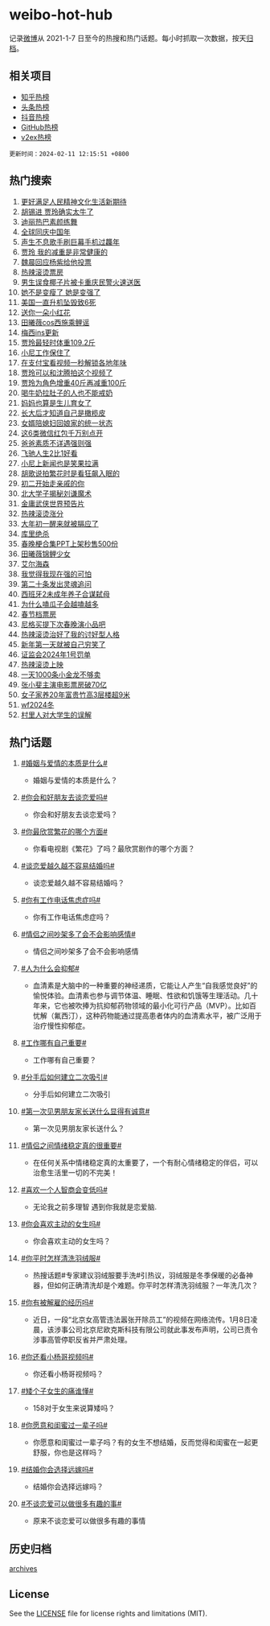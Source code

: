 # weibo-hot-hub

记录[微博](https://www.weibo.com)从 2021-1-7 日至今的热搜和热门话题。每小时抓取一次数据，按天[归档](archives)。

## 相关项目

- [知乎热榜](https://github.com/lonnyzhang423/zhihu-hot-hub)
- [头条热榜](https://github.com/lonnyzhang423/toutiao-hot-hub)
- [抖音热榜](https://github.com/lonnyzhang423/douyin-hot-hub)
- [GitHub热榜](https://github.com/lonnyzhang423/github-hot-hub)
- [v2ex热榜](https://github.com/lonnyzhang423/v2ex-hot-hub)


`更新时间：2024-02-11 12:15:51 +0800`

## 热门搜索

1. [更好满足人民精神文化生活新期待](https://m.weibo.cn/search?containerid=100103type%3D1%26t%3D10%26q%3D%23%E6%9B%B4%E5%A5%BD%E6%BB%A1%E8%B6%B3%E4%BA%BA%E6%B0%91%E7%B2%BE%E7%A5%9E%E6%96%87%E5%8C%96%E7%94%9F%E6%B4%BB%E6%96%B0%E6%9C%9F%E5%BE%85%23&stream_entry_id=51&isnewpage=1&extparam=seat%3D1%26pos%3D0%26stream_entry_id%3D51%26dgr%3D0%26filter_type%3Drealtimehot%26c_type%3D51%26cate%3D10103%26q%3D%2523%25E6%259B%25B4%25E5%25A5%25BD%25E6%25BB%25A1%25E8%25B6%25B3%25E4%25BA%25BA%25E6%25B0%2591%25E7%25B2%25BE%25E7%25A5%259E%25E6%2596%2587%25E5%258C%2596%25E7%2594%259F%25E6%25B4%25BB%25E6%2596%25B0%25E6%259C%259F%25E5%25BE%2585%2523%26display_time%3D1707624950%26pre_seqid%3D1707624950132013198198)
1. [胡锡进 贾玲确实太牛了](https://m.weibo.cn/search?containerid=100103type%3D1%26t%3D10%26q%3D%E8%83%A1%E9%94%A1%E8%BF%9B+%E8%B4%BE%E7%8E%B2%E7%A1%AE%E5%AE%9E%E5%A4%AA%E7%89%9B%E4%BA%86&stream_entry_id=31&isnewpage=1&extparam=seat%3D1%26stream_entry_id%3D31%26band_rank%3D1%26realpos%3D1%26flag%3D1%26dgr%3D0%26pos%3D0%26filter_type%3Drealtimehot%26c_type%3D31%26lcate%3D5001%26cate%3D5001%26q%3D%25E8%2583%25A1%25E9%2594%25A1%25E8%25BF%259B%2520%25E8%25B4%25BE%25E7%258E%25B2%25E7%25A1%25AE%25E5%25AE%259E%25E5%25A4%25AA%25E7%2589%259B%25E4%25BA%2586%26display_time%3D1707624950%26pre_seqid%3D1707624950132013198198)
1. [迪丽热巴素颜练舞](https://m.weibo.cn/search?containerid=100103type%3D1%26t%3D10%26q%3D%23%E8%BF%AA%E4%B8%BD%E7%83%AD%E5%B7%B4%E7%B4%A0%E9%A2%9C%E7%BB%83%E8%88%9E%23&stream_entry_id=31&isnewpage=1&extparam=seat%3D1%26stream_entry_id%3D31%26band_rank%3D2%26realpos%3D2%26flag%3D1%26dgr%3D0%26pos%3D1%26filter_type%3Drealtimehot%26c_type%3D31%26lcate%3D5001%26cate%3D5001%26q%3D%2523%25E8%25BF%25AA%25E4%25B8%25BD%25E7%2583%25AD%25E5%25B7%25B4%25E7%25B4%25A0%25E9%25A2%259C%25E7%25BB%2583%25E8%2588%259E%2523%26display_time%3D1707624950%26pre_seqid%3D1707624950132013198198)
1. [全球同庆中国年](https://m.weibo.cn/search?containerid=100103type%3D1%26t%3D10%26q%3D%23%E5%85%A8%E7%90%83%E5%90%8C%E5%BA%86%E4%B8%AD%E5%9B%BD%E5%B9%B4%23&stream_entry_id=31&isnewpage=1&extparam=seat%3D1%26stream_entry_id%3D31%26band_rank%3D3%26realpos%3D3%26flag%3D1%26dgr%3D0%26pos%3D2%26filter_type%3Drealtimehot%26c_type%3D31%26lcate%3D5001%26cate%3D5001%26q%3D%2523%25E5%2585%25A8%25E7%2590%2583%25E5%2590%258C%25E5%25BA%2586%25E4%25B8%25AD%25E5%259B%25BD%25E5%25B9%25B4%2523%26display_time%3D1707624950%26pre_seqid%3D1707624950132013198198)
1. [声生不息歌手刷巨幕手机过龘年](https://m.weibo.cn/search?containerid=100103type%3D1%26t%3D10%26q%3D%23%E5%A3%B0%E7%94%9F%E4%B8%8D%E6%81%AF%E6%AD%8C%E6%89%8B%E5%88%B7%E5%B7%A8%E5%B9%95%E6%89%8B%E6%9C%BA%E8%BF%87%E9%BE%98%E5%B9%B4%23&stream_entry_id=31&isnewpage=1&extparam=seat%3D1%26topic_ad%3D1%26band_rank%3D4%26is_ad_pos%3D1%26filter_type%3Drealtimehot%26q%3D%2523%25E5%25A3%25B0%25E7%2594%259F%25E4%25B8%258D%25E6%2581%25AF%25E6%25AD%258C%25E6%2589%258B%25E5%2588%25B7%25E5%25B7%25A8%25E5%25B9%2595%25E6%2589%258B%25E6%259C%25BA%25E8%25BF%2587%25E9%25BE%2598%25E5%25B9%25B4%2523%26dgr%3D0%26pos%3D3%26adid%3D222379%26c_type%3D31%26lcate%3D5001%26cate%3D5001%26stream_entry_id%3D31%26display_time%3D1707624950%26pre_seqid%3D1707624950132013198198)
1. [贾玲 我的减重是非常健康的](https://m.weibo.cn/search?containerid=100103type%3D1%26t%3D10%26q%3D%E8%B4%BE%E7%8E%B2+%E6%88%91%E7%9A%84%E5%87%8F%E9%87%8D%E6%98%AF%E9%9D%9E%E5%B8%B8%E5%81%A5%E5%BA%B7%E7%9A%84&stream_entry_id=31&isnewpage=1&extparam=seat%3D1%26stream_entry_id%3D31%26band_rank%3D4%26realpos%3D4%26flag%3D2%26dgr%3D0%26pos%3D4%26filter_type%3Drealtimehot%26c_type%3D31%26lcate%3D5001%26cate%3D5001%26q%3D%25E8%25B4%25BE%25E7%258E%25B2%2520%25E6%2588%2591%25E7%259A%2584%25E5%2587%258F%25E9%2587%258D%25E6%2598%25AF%25E9%259D%259E%25E5%25B8%25B8%25E5%2581%25A5%25E5%25BA%25B7%25E7%259A%2584%26display_time%3D1707624950%26pre_seqid%3D1707624950132013198198)
1. [魏晨回应杨紫给他投票](https://m.weibo.cn/search?containerid=100103type%3D1%26t%3D10%26q%3D%23%E9%AD%8F%E6%99%A8%E5%9B%9E%E5%BA%94%E6%9D%A8%E7%B4%AB%E7%BB%99%E4%BB%96%E6%8A%95%E7%A5%A8%23&stream_entry_id=31&isnewpage=1&extparam=seat%3D1%26stream_entry_id%3D31%26band_rank%3D5%26realpos%3D5%26flag%3D1%26dgr%3D0%26pos%3D5%26filter_type%3Drealtimehot%26c_type%3D31%26lcate%3D5001%26cate%3D5001%26q%3D%2523%25E9%25AD%258F%25E6%2599%25A8%25E5%259B%259E%25E5%25BA%2594%25E6%259D%25A8%25E7%25B4%25AB%25E7%25BB%2599%25E4%25BB%2596%25E6%258A%2595%25E7%25A5%25A8%2523%26display_time%3D1707624950%26pre_seqid%3D1707624950132013198198)
1. [热辣滚烫票房](https://m.weibo.cn/search?containerid=100103type%3D1%26t%3D10%26q%3D%E7%83%AD%E8%BE%A3%E6%BB%9A%E7%83%AB%E7%A5%A8%E6%88%BF&stream_entry_id=31&isnewpage=1&extparam=seat%3D1%26stream_entry_id%3D31%26band_rank%3D6%26realpos%3D6%26flag%3D2%26dgr%3D0%26pos%3D6%26filter_type%3Drealtimehot%26c_type%3D31%26lcate%3D5001%26cate%3D5001%26q%3D%25E7%2583%25AD%25E8%25BE%25A3%25E6%25BB%259A%25E7%2583%25AB%25E7%25A5%25A8%25E6%2588%25BF%26display_time%3D1707624950%26pre_seqid%3D1707624950132013198198)
1. [男生误食椰子片被卡重庆民警火速送医](https://m.weibo.cn/search?containerid=100103type%3D1%26t%3D10%26q%3D%23%E7%94%B7%E7%94%9F%E8%AF%AF%E9%A3%9F%E6%A4%B0%E5%AD%90%E7%89%87%E8%A2%AB%E5%8D%A1%E9%87%8D%E5%BA%86%E6%B0%91%E8%AD%A6%E7%81%AB%E9%80%9F%E9%80%81%E5%8C%BB%23&stream_entry_id=31&isnewpage=1&extparam=seat%3D1%26stream_entry_id%3D31%26band_rank%3D7%26realpos%3D7%26flag%3D32768%26dgr%3D0%26pos%3D7%26filter_type%3Drealtimehot%26c_type%3D31%26lcate%3D5001%26cate%3D5001%26q%3D%2523%25E7%2594%25B7%25E7%2594%259F%25E8%25AF%25AF%25E9%25A3%259F%25E6%25A4%25B0%25E5%25AD%2590%25E7%2589%2587%25E8%25A2%25AB%25E5%258D%25A1%25E9%2587%258D%25E5%25BA%2586%25E6%25B0%2591%25E8%25AD%25A6%25E7%2581%25AB%25E9%2580%259F%25E9%2580%2581%25E5%258C%25BB%2523%26display_time%3D1707624950%26pre_seqid%3D1707624950132013198198)
1. [她不是变瘦了 她是变强了](https://m.weibo.cn/search?containerid=100103type%3D1%26t%3D10%26q%3D%E5%A5%B9%E4%B8%8D%E6%98%AF%E5%8F%98%E7%98%A6%E4%BA%86+%E5%A5%B9%E6%98%AF%E5%8F%98%E5%BC%BA%E4%BA%86&stream_entry_id=31&isnewpage=1&extparam=seat%3D1%26stream_entry_id%3D31%26band_rank%3D8%26realpos%3D8%26flag%3D1%26dgr%3D0%26pos%3D8%26filter_type%3Drealtimehot%26c_type%3D31%26lcate%3D5001%26cate%3D5001%26q%3D%25E5%25A5%25B9%25E4%25B8%258D%25E6%2598%25AF%25E5%258F%2598%25E7%2598%25A6%25E4%25BA%2586%2520%25E5%25A5%25B9%25E6%2598%25AF%25E5%258F%2598%25E5%25BC%25BA%25E4%25BA%2586%26display_time%3D1707624950%26pre_seqid%3D1707624950132013198198)
1. [美国一直升机坠毁致6死](https://m.weibo.cn/search?containerid=100103type%3D1%26t%3D10%26q%3D%23%E7%BE%8E%E5%9B%BD%E4%B8%80%E7%9B%B4%E5%8D%87%E6%9C%BA%E5%9D%A0%E6%AF%81%E8%87%B46%E6%AD%BB%23&stream_entry_id=31&isnewpage=1&extparam=seat%3D1%26stream_entry_id%3D31%26band_rank%3D9%26realpos%3D9%26flag%3D1%26dgr%3D0%26pos%3D9%26filter_type%3Drealtimehot%26c_type%3D31%26lcate%3D5001%26cate%3D5001%26q%3D%2523%25E7%25BE%258E%25E5%259B%25BD%25E4%25B8%2580%25E7%259B%25B4%25E5%258D%2587%25E6%259C%25BA%25E5%259D%25A0%25E6%25AF%2581%25E8%2587%25B46%25E6%25AD%25BB%2523%26display_time%3D1707624950%26pre_seqid%3D1707624950132013198198)
1. [送你一朵小红花](https://m.weibo.cn/search?containerid=100103type%3D1%26t%3D10%26q%3D%E9%80%81%E4%BD%A0%E4%B8%80%E6%9C%B5%E5%B0%8F%E7%BA%A2%E8%8A%B1&stream_entry_id=31&isnewpage=1&extparam=seat%3D1%26stream_entry_id%3D31%26band_rank%3D10%26realpos%3D10%26flag%3D1%26dgr%3D0%26pos%3D10%26filter_type%3Drealtimehot%26c_type%3D31%26lcate%3D5001%26cate%3D5001%26q%3D%25E9%2580%2581%25E4%25BD%25A0%25E4%25B8%2580%25E6%259C%25B5%25E5%25B0%258F%25E7%25BA%25A2%25E8%258A%25B1%26display_time%3D1707624950%26pre_seqid%3D1707624950132013198198)
1. [田曦薇cos西施乘鲤谣](https://m.weibo.cn/search?containerid=100103type%3D1%26t%3D10%26q%3D%23%E7%94%B0%E6%9B%A6%E8%96%87cos%E8%A5%BF%E6%96%BD%E4%B9%98%E9%B2%A4%E8%B0%A3%23&stream_entry_id=31&isnewpage=1&extparam=seat%3D1%26stream_entry_id%3D31%26band_rank%3D11%26realpos%3D11%26pos%3D11%26flag%3D0%26dgr%3D0%26adid%3D223333%26filter_type%3Drealtimehot%26c_type%3D31%26lcate%3D5001%26cate%3D5001%26q%3D%2523%25E7%2594%25B0%25E6%259B%25A6%25E8%2596%2587cos%25E8%25A5%25BF%25E6%2596%25BD%25E4%25B9%2598%25E9%25B2%25A4%25E8%25B0%25A3%2523%26display_time%3D1707624950%26pre_seqid%3D1707624950132013198198)
1. [梅西ins更新](https://m.weibo.cn/search?containerid=100103type%3D1%26t%3D10%26q%3D%E6%A2%85%E8%A5%BFins%E6%9B%B4%E6%96%B0&stream_entry_id=31&isnewpage=1&extparam=seat%3D1%26stream_entry_id%3D31%26band_rank%3D12%26realpos%3D12%26flag%3D2%26dgr%3D0%26pos%3D12%26filter_type%3Drealtimehot%26c_type%3D31%26lcate%3D5001%26cate%3D5001%26q%3D%25E6%25A2%2585%25E8%25A5%25BFins%25E6%259B%25B4%25E6%2596%25B0%26display_time%3D1707624950%26pre_seqid%3D1707624950132013198198)
1. [贾玲最轻时体重109.2斤](https://m.weibo.cn/search?containerid=100103type%3D1%26t%3D10%26q%3D%23%E8%B4%BE%E7%8E%B2%E6%9C%80%E8%BD%BB%E6%97%B6%E4%BD%93%E9%87%8D109.2%E6%96%A4%23&stream_entry_id=31&isnewpage=1&extparam=seat%3D1%26stream_entry_id%3D31%26band_rank%3D13%26realpos%3D13%26flag%3D0%26dgr%3D0%26pos%3D13%26filter_type%3Drealtimehot%26c_type%3D31%26lcate%3D5001%26cate%3D5001%26q%3D%2523%25E8%25B4%25BE%25E7%258E%25B2%25E6%259C%2580%25E8%25BD%25BB%25E6%2597%25B6%25E4%25BD%2593%25E9%2587%258D109.2%25E6%2596%25A4%2523%26display_time%3D1707624950%26pre_seqid%3D1707624950132013198198)
1. [小尼工作保住了](https://m.weibo.cn/search?containerid=100103type%3D1%26t%3D10%26q%3D%23%E5%B0%8F%E5%B0%BC%E5%B7%A5%E4%BD%9C%E4%BF%9D%E4%BD%8F%E4%BA%86%23&stream_entry_id=31&isnewpage=1&extparam=seat%3D1%26stream_entry_id%3D31%26band_rank%3D14%26realpos%3D14%26flag%3D2%26dgr%3D0%26pos%3D14%26filter_type%3Drealtimehot%26c_type%3D31%26lcate%3D5001%26cate%3D5001%26q%3D%2523%25E5%25B0%258F%25E5%25B0%25BC%25E5%25B7%25A5%25E4%25BD%259C%25E4%25BF%259D%25E4%25BD%258F%25E4%25BA%2586%2523%26display_time%3D1707624950%26pre_seqid%3D1707624950132013198198)
1. [在支付宝看视频一秒解锁各地年味](https://m.weibo.cn/search?containerid=100103type%3D1%26t%3D10%26q%3D%23%E5%9C%A8%E6%94%AF%E4%BB%98%E5%AE%9D%E7%9C%8B%E8%A7%86%E9%A2%91%E4%B8%80%E7%A7%92%E8%A7%A3%E9%94%81%E5%90%84%E5%9C%B0%E5%B9%B4%E5%91%B3%23&stream_entry_id=31&isnewpage=1&extparam=seat%3D1%26stream_entry_id%3D31%26band_rank%3D15%26realpos%3D15%26pos%3D15%26flag%3D0%26dgr%3D0%26adid%3D223325%26filter_type%3Drealtimehot%26c_type%3D31%26lcate%3D5001%26cate%3D5001%26q%3D%2523%25E5%259C%25A8%25E6%2594%25AF%25E4%25BB%2598%25E5%25AE%259D%25E7%259C%258B%25E8%25A7%2586%25E9%25A2%2591%25E4%25B8%2580%25E7%25A7%2592%25E8%25A7%25A3%25E9%2594%2581%25E5%2590%2584%25E5%259C%25B0%25E5%25B9%25B4%25E5%2591%25B3%2523%26display_time%3D1707624950%26pre_seqid%3D1707624950132013198198)
1. [贾玲可以和沈腾拍这个视频了](https://m.weibo.cn/search?containerid=100103type%3D1%26t%3D10%26q%3D%23%E8%B4%BE%E7%8E%B2%E5%8F%AF%E4%BB%A5%E5%92%8C%E6%B2%88%E8%85%BE%E6%8B%8D%E8%BF%99%E4%B8%AA%E8%A7%86%E9%A2%91%E4%BA%86%23&stream_entry_id=31&isnewpage=1&extparam=seat%3D1%26stream_entry_id%3D31%26band_rank%3D16%26realpos%3D16%26flag%3D2%26dgr%3D0%26pos%3D16%26filter_type%3Drealtimehot%26c_type%3D31%26lcate%3D5001%26cate%3D5001%26q%3D%2523%25E8%25B4%25BE%25E7%258E%25B2%25E5%258F%25AF%25E4%25BB%25A5%25E5%2592%258C%25E6%25B2%2588%25E8%2585%25BE%25E6%258B%258D%25E8%25BF%2599%25E4%25B8%25AA%25E8%25A7%2586%25E9%25A2%2591%25E4%25BA%2586%2523%26display_time%3D1707624950%26pre_seqid%3D1707624950132013198198)
1. [贾玲为角色增重40斤再减重100斤](https://m.weibo.cn/search?containerid=100103type%3D1%26t%3D10%26q%3D%23%E8%B4%BE%E7%8E%B2%E4%B8%BA%E8%A7%92%E8%89%B2%E5%A2%9E%E9%87%8D40%E6%96%A4%E5%86%8D%E5%87%8F%E9%87%8D100%E6%96%A4%23&stream_entry_id=31&isnewpage=1&extparam=seat%3D1%26stream_entry_id%3D31%26band_rank%3D17%26realpos%3D17%26flag%3D0%26dgr%3D0%26pos%3D17%26filter_type%3Drealtimehot%26c_type%3D31%26lcate%3D5001%26cate%3D5001%26q%3D%2523%25E8%25B4%25BE%25E7%258E%25B2%25E4%25B8%25BA%25E8%25A7%2592%25E8%2589%25B2%25E5%25A2%259E%25E9%2587%258D40%25E6%2596%25A4%25E5%2586%258D%25E5%2587%258F%25E9%2587%258D100%25E6%2596%25A4%2523%26display_time%3D1707624950%26pre_seqid%3D1707624950132013198198)
1. [喝牛奶拉肚子的人也不能戒奶](https://m.weibo.cn/search?containerid=100103type%3D1%26t%3D10%26q%3D%23%E5%96%9D%E7%89%9B%E5%A5%B6%E6%8B%89%E8%82%9A%E5%AD%90%E7%9A%84%E4%BA%BA%E4%B9%9F%E4%B8%8D%E8%83%BD%E6%88%92%E5%A5%B6%23&stream_entry_id=31&isnewpage=1&extparam=seat%3D1%26stream_entry_id%3D31%26band_rank%3D18%26realpos%3D18%26flag%3D0%26dgr%3D0%26pos%3D18%26filter_type%3Drealtimehot%26c_type%3D31%26lcate%3D5001%26cate%3D5001%26q%3D%2523%25E5%2596%259D%25E7%2589%259B%25E5%25A5%25B6%25E6%258B%2589%25E8%2582%259A%25E5%25AD%2590%25E7%259A%2584%25E4%25BA%25BA%25E4%25B9%259F%25E4%25B8%258D%25E8%2583%25BD%25E6%2588%2592%25E5%25A5%25B6%2523%26display_time%3D1707624950%26pre_seqid%3D1707624950132013198198)
1. [妈妈也算是生儿育女了](https://m.weibo.cn/search?containerid=100103type%3D1%26t%3D10%26q%3D%E5%A6%88%E5%A6%88%E4%B9%9F%E7%AE%97%E6%98%AF%E7%94%9F%E5%84%BF%E8%82%B2%E5%A5%B3%E4%BA%86&stream_entry_id=31&isnewpage=1&extparam=seat%3D1%26stream_entry_id%3D31%26band_rank%3D19%26realpos%3D19%26flag%3D1%26dgr%3D0%26pos%3D19%26filter_type%3Drealtimehot%26c_type%3D31%26lcate%3D5001%26cate%3D5001%26q%3D%25E5%25A6%2588%25E5%25A6%2588%25E4%25B9%259F%25E7%25AE%2597%25E6%2598%25AF%25E7%2594%259F%25E5%2584%25BF%25E8%2582%25B2%25E5%25A5%25B3%25E4%25BA%2586%26display_time%3D1707624950%26pre_seqid%3D1707624950132013198198)
1. [长大后才知道自己是橄榄皮](https://m.weibo.cn/search?containerid=100103type%3D1%26t%3D10%26q%3D%23%E9%95%BF%E5%A4%A7%E5%90%8E%E6%89%8D%E7%9F%A5%E9%81%93%E8%87%AA%E5%B7%B1%E6%98%AF%E6%A9%84%E6%A6%84%E7%9A%AE%23&stream_entry_id=31&isnewpage=1&extparam=seat%3D1%26stream_entry_id%3D31%26band_rank%3D20%26realpos%3D20%26flag%3D1%26dgr%3D0%26pos%3D20%26filter_type%3Drealtimehot%26c_type%3D31%26lcate%3D5001%26cate%3D5001%26q%3D%2523%25E9%2595%25BF%25E5%25A4%25A7%25E5%2590%258E%25E6%2589%258D%25E7%259F%25A5%25E9%2581%2593%25E8%2587%25AA%25E5%25B7%25B1%25E6%2598%25AF%25E6%25A9%2584%25E6%25A6%2584%25E7%259A%25AE%2523%26display_time%3D1707624950%26pre_seqid%3D1707624950132013198198)
1. [女婿陪媳妇回娘家的统一状态](https://m.weibo.cn/search?containerid=100103type%3D1%26t%3D10%26q%3D%23%E5%A5%B3%E5%A9%BF%E9%99%AA%E5%AA%B3%E5%A6%87%E5%9B%9E%E5%A8%98%E5%AE%B6%E7%9A%84%E7%BB%9F%E4%B8%80%E7%8A%B6%E6%80%81%23&stream_entry_id=31&isnewpage=1&extparam=seat%3D1%26stream_entry_id%3D31%26band_rank%3D21%26realpos%3D21%26flag%3D1%26dgr%3D0%26pos%3D21%26filter_type%3Drealtimehot%26c_type%3D31%26lcate%3D5001%26cate%3D5001%26q%3D%2523%25E5%25A5%25B3%25E5%25A9%25BF%25E9%2599%25AA%25E5%25AA%25B3%25E5%25A6%2587%25E5%259B%259E%25E5%25A8%2598%25E5%25AE%25B6%25E7%259A%2584%25E7%25BB%259F%25E4%25B8%2580%25E7%258A%25B6%25E6%2580%2581%2523%26display_time%3D1707624950%26pre_seqid%3D1707624950132013198198)
1. [这6类微信红包千万别点开](https://m.weibo.cn/search?containerid=100103type%3D1%26t%3D10%26q%3D%23%E8%BF%996%E7%B1%BB%E5%BE%AE%E4%BF%A1%E7%BA%A2%E5%8C%85%E5%8D%83%E4%B8%87%E5%88%AB%E7%82%B9%E5%BC%80%23&stream_entry_id=31&isnewpage=1&extparam=seat%3D1%26stream_entry_id%3D31%26band_rank%3D22%26realpos%3D22%26flag%3D1%26dgr%3D0%26pos%3D22%26filter_type%3Drealtimehot%26c_type%3D31%26lcate%3D5001%26cate%3D5001%26q%3D%2523%25E8%25BF%25996%25E7%25B1%25BB%25E5%25BE%25AE%25E4%25BF%25A1%25E7%25BA%25A2%25E5%258C%2585%25E5%258D%2583%25E4%25B8%2587%25E5%2588%25AB%25E7%2582%25B9%25E5%25BC%2580%2523%26display_time%3D1707624950%26pre_seqid%3D1707624950132013198198)
1. [爸爸素质不详遇强则强](https://m.weibo.cn/search?containerid=100103type%3D1%26t%3D10%26q%3D%E7%88%B8%E7%88%B8%E7%B4%A0%E8%B4%A8%E4%B8%8D%E8%AF%A6%E9%81%87%E5%BC%BA%E5%88%99%E5%BC%BA&stream_entry_id=31&isnewpage=1&extparam=seat%3D1%26stream_entry_id%3D31%26band_rank%3D23%26realpos%3D23%26flag%3D0%26dgr%3D0%26pos%3D23%26filter_type%3Drealtimehot%26c_type%3D31%26lcate%3D5001%26cate%3D5001%26q%3D%25E7%2588%25B8%25E7%2588%25B8%25E7%25B4%25A0%25E8%25B4%25A8%25E4%25B8%258D%25E8%25AF%25A6%25E9%2581%2587%25E5%25BC%25BA%25E5%2588%2599%25E5%25BC%25BA%26display_time%3D1707624950%26pre_seqid%3D1707624950132013198198)
1. [飞驰人生2比1好看](https://m.weibo.cn/search?containerid=100103type%3D1%26t%3D10%26q%3D%E9%A3%9E%E9%A9%B0%E4%BA%BA%E7%94%9F2%E6%AF%941%E5%A5%BD%E7%9C%8B&stream_entry_id=31&isnewpage=1&extparam=seat%3D1%26stream_entry_id%3D31%26band_rank%3D24%26realpos%3D24%26flag%3D1%26dgr%3D0%26pos%3D24%26filter_type%3Drealtimehot%26c_type%3D31%26lcate%3D5001%26cate%3D5001%26q%3D%25E9%25A3%259E%25E9%25A9%25B0%25E4%25BA%25BA%25E7%2594%259F2%25E6%25AF%25941%25E5%25A5%25BD%25E7%259C%258B%26display_time%3D1707624950%26pre_seqid%3D1707624950132013198198)
1. [小尼上新闻也是笑果拉满](https://m.weibo.cn/search?containerid=100103type%3D1%26t%3D10%26q%3D%23%E5%B0%8F%E5%B0%BC%E4%B8%8A%E6%96%B0%E9%97%BB%E4%B9%9F%E6%98%AF%E7%AC%91%E6%9E%9C%E6%8B%89%E6%BB%A1%23&stream_entry_id=31&isnewpage=1&extparam=seat%3D1%26stream_entry_id%3D31%26band_rank%3D25%26realpos%3D25%26flag%3D1%26dgr%3D0%26pos%3D25%26filter_type%3Drealtimehot%26c_type%3D31%26lcate%3D5001%26cate%3D5001%26q%3D%2523%25E5%25B0%258F%25E5%25B0%25BC%25E4%25B8%258A%25E6%2596%25B0%25E9%2597%25BB%25E4%25B9%259F%25E6%2598%25AF%25E7%25AC%2591%25E6%259E%259C%25E6%258B%2589%25E6%25BB%25A1%2523%26display_time%3D1707624950%26pre_seqid%3D1707624950132013198198)
1. [胡歌说拍繁花时是看狂飙入眠的](https://m.weibo.cn/search?containerid=100103type%3D1%26t%3D10%26q%3D%23%E8%83%A1%E6%AD%8C%E8%AF%B4%E6%8B%8D%E7%B9%81%E8%8A%B1%E6%97%B6%E6%98%AF%E7%9C%8B%E7%8B%82%E9%A3%99%E5%85%A5%E7%9C%A0%E7%9A%84%23&stream_entry_id=31&isnewpage=1&extparam=seat%3D1%26stream_entry_id%3D31%26band_rank%3D26%26realpos%3D26%26flag%3D1%26dgr%3D0%26pos%3D26%26filter_type%3Drealtimehot%26c_type%3D31%26lcate%3D5001%26cate%3D5001%26q%3D%2523%25E8%2583%25A1%25E6%25AD%258C%25E8%25AF%25B4%25E6%258B%258D%25E7%25B9%2581%25E8%258A%25B1%25E6%2597%25B6%25E6%2598%25AF%25E7%259C%258B%25E7%258B%2582%25E9%25A3%2599%25E5%2585%25A5%25E7%259C%25A0%25E7%259A%2584%2523%26display_time%3D1707624950%26pre_seqid%3D1707624950132013198198)
1. [初二开始走亲戚的你](https://m.weibo.cn/search?containerid=100103type%3D1%26t%3D10%26q%3D%E5%88%9D%E4%BA%8C%E5%BC%80%E5%A7%8B%E8%B5%B0%E4%BA%B2%E6%88%9A%E7%9A%84%E4%BD%A0&stream_entry_id=31&isnewpage=1&extparam=seat%3D1%26stream_entry_id%3D31%26band_rank%3D27%26realpos%3D27%26flag%3D0%26dgr%3D0%26pos%3D27%26filter_type%3Drealtimehot%26c_type%3D31%26lcate%3D5001%26cate%3D5001%26q%3D%25E5%2588%259D%25E4%25BA%258C%25E5%25BC%2580%25E5%25A7%258B%25E8%25B5%25B0%25E4%25BA%25B2%25E6%2588%259A%25E7%259A%2584%25E4%25BD%25A0%26display_time%3D1707624950%26pre_seqid%3D1707624950132013198198)
1. [北大学子揭秘刘谦魔术](https://m.weibo.cn/search?containerid=100103type%3D1%26t%3D10%26q%3D%23%E5%8C%97%E5%A4%A7%E5%AD%A6%E5%AD%90%E6%8F%AD%E7%A7%98%E5%88%98%E8%B0%A6%E9%AD%94%E6%9C%AF%23&stream_entry_id=31&isnewpage=1&extparam=seat%3D1%26stream_entry_id%3D31%26band_rank%3D28%26realpos%3D28%26flag%3D1%26dgr%3D0%26pos%3D28%26filter_type%3Drealtimehot%26c_type%3D31%26lcate%3D5001%26cate%3D5001%26q%3D%2523%25E5%258C%2597%25E5%25A4%25A7%25E5%25AD%25A6%25E5%25AD%2590%25E6%258F%25AD%25E7%25A7%2598%25E5%2588%2598%25E8%25B0%25A6%25E9%25AD%2594%25E6%259C%25AF%2523%26display_time%3D1707624950%26pre_seqid%3D1707624950132013198198)
1. [金庸武侠世界预告片](https://m.weibo.cn/search?containerid=100103type%3D1%26t%3D10%26q%3D%23%E9%87%91%E5%BA%B8%E6%AD%A6%E4%BE%A0%E4%B8%96%E7%95%8C%E9%A2%84%E5%91%8A%E7%89%87%23&stream_entry_id=31&isnewpage=1&extparam=seat%3D1%26stream_entry_id%3D31%26band_rank%3D29%26realpos%3D29%26flag%3D1%26dgr%3D0%26pos%3D29%26filter_type%3Drealtimehot%26c_type%3D31%26lcate%3D5001%26cate%3D5001%26q%3D%2523%25E9%2587%2591%25E5%25BA%25B8%25E6%25AD%25A6%25E4%25BE%25A0%25E4%25B8%2596%25E7%2595%258C%25E9%25A2%2584%25E5%2591%258A%25E7%2589%2587%2523%26display_time%3D1707624950%26pre_seqid%3D1707624950132013198198)
1. [热辣滚烫涨分](https://m.weibo.cn/search?containerid=100103type%3D1%26t%3D10%26q%3D%23%E7%83%AD%E8%BE%A3%E6%BB%9A%E7%83%AB%E6%B6%A8%E5%88%86%23&stream_entry_id=31&isnewpage=1&extparam=seat%3D1%26stream_entry_id%3D31%26band_rank%3D30%26realpos%3D30%26flag%3D1%26dgr%3D0%26pos%3D30%26filter_type%3Drealtimehot%26c_type%3D31%26lcate%3D5001%26cate%3D5001%26q%3D%2523%25E7%2583%25AD%25E8%25BE%25A3%25E6%25BB%259A%25E7%2583%25AB%25E6%25B6%25A8%25E5%2588%2586%2523%26display_time%3D1707624950%26pre_seqid%3D1707624950132013198198)
1. [大年初一醒来就被膈应了](https://m.weibo.cn/search?containerid=100103type%3D1%26t%3D10%26q%3D%E5%A4%A7%E5%B9%B4%E5%88%9D%E4%B8%80%E9%86%92%E6%9D%A5%E5%B0%B1%E8%A2%AB%E8%86%88%E5%BA%94%E4%BA%86&stream_entry_id=31&isnewpage=1&extparam=seat%3D1%26stream_entry_id%3D31%26band_rank%3D31%26realpos%3D31%26flag%3D1%26dgr%3D0%26pos%3D31%26filter_type%3Drealtimehot%26c_type%3D31%26lcate%3D5001%26cate%3D5001%26q%3D%25E5%25A4%25A7%25E5%25B9%25B4%25E5%2588%259D%25E4%25B8%2580%25E9%2586%2592%25E6%259D%25A5%25E5%25B0%25B1%25E8%25A2%25AB%25E8%2586%2588%25E5%25BA%2594%25E4%25BA%2586%26display_time%3D1707624950%26pre_seqid%3D1707624950132013198198)
1. [库里绝杀](https://m.weibo.cn/search?containerid=100103type%3D1%26t%3D10%26q%3D%E5%BA%93%E9%87%8C%E7%BB%9D%E6%9D%80&stream_entry_id=31&isnewpage=1&extparam=seat%3D1%26stream_entry_id%3D31%26band_rank%3D32%26realpos%3D32%26flag%3D1%26dgr%3D0%26pos%3D32%26filter_type%3Drealtimehot%26c_type%3D31%26lcate%3D5001%26cate%3D5001%26q%3D%25E5%25BA%2593%25E9%2587%258C%25E7%25BB%259D%25E6%259D%2580%26display_time%3D1707624950%26pre_seqid%3D1707624950132013198198)
1. [春晚梗合集PPT上架秒售500份](https://m.weibo.cn/search?containerid=100103type%3D1%26t%3D10%26q%3D%23%E6%98%A5%E6%99%9A%E6%A2%97%E5%90%88%E9%9B%86PPT%E4%B8%8A%E6%9E%B6%E7%A7%92%E5%94%AE500%E4%BB%BD%23&stream_entry_id=31&isnewpage=1&extparam=seat%3D1%26stream_entry_id%3D31%26band_rank%3D33%26realpos%3D33%26flag%3D1%26dgr%3D0%26pos%3D33%26filter_type%3Drealtimehot%26c_type%3D31%26lcate%3D5001%26cate%3D5001%26q%3D%2523%25E6%2598%25A5%25E6%2599%259A%25E6%25A2%2597%25E5%2590%2588%25E9%259B%2586PPT%25E4%25B8%258A%25E6%259E%25B6%25E7%25A7%2592%25E5%2594%25AE500%25E4%25BB%25BD%2523%26display_time%3D1707624950%26pre_seqid%3D1707624950132013198198)
1. [田曦薇锦鲤少女](https://m.weibo.cn/search?containerid=100103type%3D1%26t%3D10%26q%3D%23%E7%94%B0%E6%9B%A6%E8%96%87%E9%94%A6%E9%B2%A4%E5%B0%91%E5%A5%B3%23&stream_entry_id=31&isnewpage=1&extparam=seat%3D1%26stream_entry_id%3D31%26band_rank%3D34%26realpos%3D34%26flag%3D1%26dgr%3D0%26pos%3D34%26filter_type%3Drealtimehot%26c_type%3D31%26lcate%3D5001%26cate%3D5001%26q%3D%2523%25E7%2594%25B0%25E6%259B%25A6%25E8%2596%2587%25E9%2594%25A6%25E9%25B2%25A4%25E5%25B0%2591%25E5%25A5%25B3%2523%26display_time%3D1707624950%26pre_seqid%3D1707624950132013198198)
1. [艾尔海森](https://m.weibo.cn/search?containerid=100103type%3D1%26t%3D10%26q%3D%23%E8%89%BE%E5%B0%94%E6%B5%B7%E6%A3%AE%23&stream_entry_id=31&isnewpage=1&extparam=seat%3D1%26stream_entry_id%3D31%26band_rank%3D35%26realpos%3D35%26flag%3D0%26dgr%3D0%26pos%3D35%26filter_type%3Drealtimehot%26c_type%3D31%26lcate%3D5001%26cate%3D5001%26q%3D%2523%25E8%2589%25BE%25E5%25B0%2594%25E6%25B5%25B7%25E6%25A3%25AE%2523%26display_time%3D1707624950%26pre_seqid%3D1707624950132013198198)
1. [我觉得我现在强的可怕](https://m.weibo.cn/search?containerid=100103type%3D1%26t%3D10%26q%3D%E6%88%91%E8%A7%89%E5%BE%97%E6%88%91%E7%8E%B0%E5%9C%A8%E5%BC%BA%E7%9A%84%E5%8F%AF%E6%80%95&stream_entry_id=31&isnewpage=1&extparam=seat%3D1%26stream_entry_id%3D31%26band_rank%3D36%26realpos%3D36%26flag%3D1%26dgr%3D0%26pos%3D36%26filter_type%3Drealtimehot%26c_type%3D31%26lcate%3D5001%26cate%3D5001%26q%3D%25E6%2588%2591%25E8%25A7%2589%25E5%25BE%2597%25E6%2588%2591%25E7%258E%25B0%25E5%259C%25A8%25E5%25BC%25BA%25E7%259A%2584%25E5%258F%25AF%25E6%2580%2595%26display_time%3D1707624950%26pre_seqid%3D1707624950132013198198)
1. [第二十条发出灵魂追问](https://m.weibo.cn/search?containerid=100103type%3D1%26t%3D10%26q%3D%23%E7%AC%AC%E4%BA%8C%E5%8D%81%E6%9D%A1%E5%8F%91%E5%87%BA%E7%81%B5%E9%AD%82%E8%BF%BD%E9%97%AE%23&stream_entry_id=31&isnewpage=1&extparam=seat%3D1%26stream_entry_id%3D31%26band_rank%3D37%26realpos%3D37%26flag%3D1%26dgr%3D0%26pos%3D37%26filter_type%3Drealtimehot%26c_type%3D31%26lcate%3D5001%26cate%3D5001%26q%3D%2523%25E7%25AC%25AC%25E4%25BA%258C%25E5%258D%2581%25E6%259D%25A1%25E5%258F%2591%25E5%2587%25BA%25E7%2581%25B5%25E9%25AD%2582%25E8%25BF%25BD%25E9%2597%25AE%2523%26display_time%3D1707624950%26pre_seqid%3D1707624950132013198198)
1. [西班牙2未成年养子合谋弑母](https://m.weibo.cn/search?containerid=100103type%3D1%26t%3D10%26q%3D%23%E8%A5%BF%E7%8F%AD%E7%89%992%E6%9C%AA%E6%88%90%E5%B9%B4%E5%85%BB%E5%AD%90%E5%90%88%E8%B0%8B%E5%BC%91%E6%AF%8D%23&stream_entry_id=31&isnewpage=1&extparam=seat%3D1%26stream_entry_id%3D31%26band_rank%3D38%26realpos%3D38%26flag%3D0%26dgr%3D0%26pos%3D38%26filter_type%3Drealtimehot%26c_type%3D31%26lcate%3D5001%26cate%3D5001%26q%3D%2523%25E8%25A5%25BF%25E7%258F%25AD%25E7%2589%25992%25E6%259C%25AA%25E6%2588%2590%25E5%25B9%25B4%25E5%2585%25BB%25E5%25AD%2590%25E5%2590%2588%25E8%25B0%258B%25E5%25BC%2591%25E6%25AF%258D%2523%26display_time%3D1707624950%26pre_seqid%3D1707624950132013198198)
1. [为什么嗑瓜子会越嗑越多](https://m.weibo.cn/search?containerid=100103type%3D1%26t%3D10%26q%3D%23%E4%B8%BA%E4%BB%80%E4%B9%88%E5%97%91%E7%93%9C%E5%AD%90%E4%BC%9A%E8%B6%8A%E5%97%91%E8%B6%8A%E5%A4%9A%23&stream_entry_id=31&isnewpage=1&extparam=seat%3D1%26stream_entry_id%3D31%26band_rank%3D39%26realpos%3D39%26flag%3D1%26dgr%3D0%26pos%3D39%26filter_type%3Drealtimehot%26c_type%3D31%26lcate%3D5001%26cate%3D5001%26q%3D%2523%25E4%25B8%25BA%25E4%25BB%2580%25E4%25B9%2588%25E5%2597%2591%25E7%2593%259C%25E5%25AD%2590%25E4%25BC%259A%25E8%25B6%258A%25E5%2597%2591%25E8%25B6%258A%25E5%25A4%259A%2523%26display_time%3D1707624950%26pre_seqid%3D1707624950132013198198)
1. [春节档票房](https://m.weibo.cn/search?containerid=100103type%3D1%26t%3D10%26q%3D%E6%98%A5%E8%8A%82%E6%A1%A3%E7%A5%A8%E6%88%BF&stream_entry_id=31&isnewpage=1&extparam=seat%3D1%26stream_entry_id%3D31%26band_rank%3D40%26realpos%3D40%26flag%3D0%26dgr%3D0%26pos%3D40%26filter_type%3Drealtimehot%26c_type%3D31%26lcate%3D5001%26cate%3D5001%26q%3D%25E6%2598%25A5%25E8%258A%2582%25E6%25A1%25A3%25E7%25A5%25A8%25E6%2588%25BF%26display_time%3D1707624950%26pre_seqid%3D1707624950132013198198)
1. [尼格买提下次春晚演小品吧](https://m.weibo.cn/search?containerid=100103type%3D1%26t%3D10%26q%3D%23%E5%B0%BC%E6%A0%BC%E4%B9%B0%E6%8F%90%E4%B8%8B%E6%AC%A1%E6%98%A5%E6%99%9A%E6%BC%94%E5%B0%8F%E5%93%81%E5%90%A7%23&stream_entry_id=31&isnewpage=1&extparam=seat%3D1%26stream_entry_id%3D31%26band_rank%3D41%26realpos%3D41%26flag%3D1%26dgr%3D0%26pos%3D41%26filter_type%3Drealtimehot%26c_type%3D31%26lcate%3D5001%26cate%3D5001%26q%3D%2523%25E5%25B0%25BC%25E6%25A0%25BC%25E4%25B9%25B0%25E6%258F%2590%25E4%25B8%258B%25E6%25AC%25A1%25E6%2598%25A5%25E6%2599%259A%25E6%25BC%2594%25E5%25B0%258F%25E5%2593%2581%25E5%2590%25A7%2523%26display_time%3D1707624950%26pre_seqid%3D1707624950132013198198)
1. [热辣滚烫治好了我的讨好型人格](https://m.weibo.cn/search?containerid=100103type%3D1%26t%3D10%26q%3D%E7%83%AD%E8%BE%A3%E6%BB%9A%E7%83%AB%E6%B2%BB%E5%A5%BD%E4%BA%86%E6%88%91%E7%9A%84%E8%AE%A8%E5%A5%BD%E5%9E%8B%E4%BA%BA%E6%A0%BC&stream_entry_id=31&isnewpage=1&extparam=seat%3D1%26stream_entry_id%3D31%26band_rank%3D42%26realpos%3D42%26flag%3D0%26dgr%3D0%26pos%3D42%26filter_type%3Drealtimehot%26c_type%3D31%26lcate%3D5001%26cate%3D5001%26q%3D%25E7%2583%25AD%25E8%25BE%25A3%25E6%25BB%259A%25E7%2583%25AB%25E6%25B2%25BB%25E5%25A5%25BD%25E4%25BA%2586%25E6%2588%2591%25E7%259A%2584%25E8%25AE%25A8%25E5%25A5%25BD%25E5%259E%258B%25E4%25BA%25BA%25E6%25A0%25BC%26display_time%3D1707624950%26pre_seqid%3D1707624950132013198198)
1. [新年第一天就被自己穷笑了](https://m.weibo.cn/search?containerid=100103type%3D1%26t%3D10%26q%3D%E6%96%B0%E5%B9%B4%E7%AC%AC%E4%B8%80%E5%A4%A9%E5%B0%B1%E8%A2%AB%E8%87%AA%E5%B7%B1%E7%A9%B7%E7%AC%91%E4%BA%86&stream_entry_id=31&isnewpage=1&extparam=seat%3D1%26stream_entry_id%3D31%26band_rank%3D43%26realpos%3D43%26flag%3D1%26dgr%3D0%26pos%3D43%26filter_type%3Drealtimehot%26c_type%3D31%26lcate%3D5001%26cate%3D5001%26q%3D%25E6%2596%25B0%25E5%25B9%25B4%25E7%25AC%25AC%25E4%25B8%2580%25E5%25A4%25A9%25E5%25B0%25B1%25E8%25A2%25AB%25E8%2587%25AA%25E5%25B7%25B1%25E7%25A9%25B7%25E7%25AC%2591%25E4%25BA%2586%26display_time%3D1707624950%26pre_seqid%3D1707624950132013198198)
1. [证监会2024年1号罚单](https://m.weibo.cn/search?containerid=100103type%3D1%26t%3D10%26q%3D%23%E8%AF%81%E7%9B%91%E4%BC%9A2024%E5%B9%B41%E5%8F%B7%E7%BD%9A%E5%8D%95%23&stream_entry_id=31&isnewpage=1&extparam=seat%3D1%26stream_entry_id%3D31%26band_rank%3D44%26realpos%3D44%26flag%3D0%26dgr%3D0%26pos%3D44%26filter_type%3Drealtimehot%26c_type%3D31%26lcate%3D5001%26cate%3D5001%26q%3D%2523%25E8%25AF%2581%25E7%259B%2591%25E4%25BC%259A2024%25E5%25B9%25B41%25E5%258F%25B7%25E7%25BD%259A%25E5%258D%2595%2523%26display_time%3D1707624950%26pre_seqid%3D1707624950132013198198)
1. [热辣滚烫上映](https://m.weibo.cn/search?containerid=100103type%3D1%26t%3D10%26q%3D%E7%83%AD%E8%BE%A3%E6%BB%9A%E7%83%AB%E4%B8%8A%E6%98%A0&stream_entry_id=31&isnewpage=1&extparam=seat%3D1%26stream_entry_id%3D31%26band_rank%3D45%26realpos%3D45%26flag%3D0%26dgr%3D0%26pos%3D45%26filter_type%3Drealtimehot%26c_type%3D31%26lcate%3D5001%26cate%3D5001%26q%3D%25E7%2583%25AD%25E8%25BE%25A3%25E6%25BB%259A%25E7%2583%25AB%25E4%25B8%258A%25E6%2598%25A0%26display_time%3D1707624950%26pre_seqid%3D1707624950132013198198)
1. [一天1000条小金龙不够卖](https://m.weibo.cn/search?containerid=100103type%3D1%26t%3D10%26q%3D%23%E4%B8%80%E5%A4%A91000%E6%9D%A1%E5%B0%8F%E9%87%91%E9%BE%99%E4%B8%8D%E5%A4%9F%E5%8D%96%23&stream_entry_id=31&isnewpage=1&extparam=seat%3D1%26stream_entry_id%3D31%26band_rank%3D46%26realpos%3D46%26flag%3D0%26dgr%3D0%26pos%3D46%26filter_type%3Drealtimehot%26c_type%3D31%26lcate%3D5001%26cate%3D5001%26q%3D%2523%25E4%25B8%2580%25E5%25A4%25A91000%25E6%259D%25A1%25E5%25B0%258F%25E9%2587%2591%25E9%25BE%2599%25E4%25B8%258D%25E5%25A4%259F%25E5%258D%2596%2523%26display_time%3D1707624950%26pre_seqid%3D1707624950132013198198)
1. [张小斐主演电影票房破70亿](https://m.weibo.cn/search?containerid=100103type%3D1%26t%3D10%26q%3D%23%E5%BC%A0%E5%B0%8F%E6%96%90%E4%B8%BB%E6%BC%94%E7%94%B5%E5%BD%B1%E7%A5%A8%E6%88%BF%E7%A0%B470%E4%BA%BF%23&stream_entry_id=31&isnewpage=1&extparam=seat%3D1%26stream_entry_id%3D31%26band_rank%3D47%26realpos%3D47%26flag%3D0%26dgr%3D0%26pos%3D47%26filter_type%3Drealtimehot%26c_type%3D31%26lcate%3D5001%26cate%3D5001%26q%3D%2523%25E5%25BC%25A0%25E5%25B0%258F%25E6%2596%2590%25E4%25B8%25BB%25E6%25BC%2594%25E7%2594%25B5%25E5%25BD%25B1%25E7%25A5%25A8%25E6%2588%25BF%25E7%25A0%25B470%25E4%25BA%25BF%2523%26display_time%3D1707624950%26pre_seqid%3D1707624950132013198198)
1. [女子家养20年富贵竹高3层楼超9米](https://m.weibo.cn/search?containerid=100103type%3D1%26t%3D10%26q%3D%23%E5%A5%B3%E5%AD%90%E5%AE%B6%E5%85%BB20%E5%B9%B4%E5%AF%8C%E8%B4%B5%E7%AB%B9%E9%AB%983%E5%B1%82%E6%A5%BC%E8%B6%859%E7%B1%B3%23&stream_entry_id=31&isnewpage=1&extparam=seat%3D1%26stream_entry_id%3D31%26band_rank%3D48%26realpos%3D48%26flag%3D32768%26dgr%3D0%26pos%3D48%26filter_type%3Drealtimehot%26c_type%3D31%26lcate%3D5001%26cate%3D5001%26q%3D%2523%25E5%25A5%25B3%25E5%25AD%2590%25E5%25AE%25B6%25E5%2585%25BB20%25E5%25B9%25B4%25E5%25AF%258C%25E8%25B4%25B5%25E7%25AB%25B9%25E9%25AB%25983%25E5%25B1%2582%25E6%25A5%25BC%25E8%25B6%25859%25E7%25B1%25B3%2523%26display_time%3D1707624950%26pre_seqid%3D1707624950132013198198)
1. [wf2024冬](https://m.weibo.cn/search?containerid=100103type%3D1%26t%3D10%26q%3D%23wf2024%E5%86%AC%23&stream_entry_id=31&isnewpage=1&extparam=seat%3D1%26stream_entry_id%3D31%26band_rank%3D49%26realpos%3D49%26flag%3D1%26dgr%3D0%26pos%3D49%26filter_type%3Drealtimehot%26c_type%3D31%26lcate%3D5001%26cate%3D5001%26q%3D%2523wf2024%25E5%2586%25AC%2523%26display_time%3D1707624950%26pre_seqid%3D1707624950132013198198)
1. [村里人对大学生的误解](https://m.weibo.cn/search?containerid=100103type%3D1%26t%3D10%26q%3D%E6%9D%91%E9%87%8C%E4%BA%BA%E5%AF%B9%E5%A4%A7%E5%AD%A6%E7%94%9F%E7%9A%84%E8%AF%AF%E8%A7%A3&stream_entry_id=31&isnewpage=1&extparam=seat%3D1%26stream_entry_id%3D31%26band_rank%3D50%26realpos%3D50%26flag%3D1%26dgr%3D0%26pos%3D50%26filter_type%3Drealtimehot%26c_type%3D31%26lcate%3D5001%26cate%3D5001%26q%3D%25E6%259D%2591%25E9%2587%258C%25E4%25BA%25BA%25E5%25AF%25B9%25E5%25A4%25A7%25E5%25AD%25A6%25E7%2594%259F%25E7%259A%2584%25E8%25AF%25AF%25E8%25A7%25A3%26display_time%3D1707624950%26pre_seqid%3D1707624950132013198198)

## 热门话题

1. [#婚姻与爱情的本质是什么#](https://m.weibo.cn/search?containerid=231522type%3D1%26t%3D10%26q%3D%23%E5%A9%9A%E5%A7%BB%E4%B8%8E%E7%88%B1%E6%83%85%E7%9A%84%E6%9C%AC%E8%B4%A8%E6%98%AF%E4%BB%80%E4%B9%88%23&stream_entry_id=128&isnewpage=1&extparam=seat%3D1%26pos%3D1-0-0%26unitid%3D1704881162756%26lcate%3D5004%26c_type%3D128%26dgr%3D0%26cate%3D5004%26display_time%3D1707624951%26pre_seqid%3D17076249512700437522)
    - 婚姻与爱情的本质是什么？

1. [#你会和好朋友去谈恋爱吗#](https://m.weibo.cn/search?containerid=231522type%3D1%26t%3D10%26q%3D%23%E4%BD%A0%E4%BC%9A%E5%92%8C%E5%A5%BD%E6%9C%8B%E5%8F%8B%E5%8E%BB%E8%B0%88%E6%81%8B%E7%88%B1%E5%90%97%23&stream_entry_id=128&isnewpage=1&extparam=seat%3D1%26pos%3D1-0-1%26unitid%3D1704849959446%26lcate%3D5004%26c_type%3D128%26dgr%3D0%26cate%3D5004%26display_time%3D1707624951%26pre_seqid%3D17076249512700437522)
    - 你会和好朋友去谈恋爱吗？

1. [#你最欣赏繁花的哪个方面#](https://m.weibo.cn/search?containerid=231522type%3D1%26t%3D10%26q%3D%23%E4%BD%A0%E6%9C%80%E6%AC%A3%E8%B5%8F%E7%B9%81%E8%8A%B1%E7%9A%84%E5%93%AA%E4%B8%AA%E6%96%B9%E9%9D%A2%23&stream_entry_id=128&isnewpage=1&extparam=seat%3D1%26pos%3D1-0-2%26unitid%3D1704872158127%26lcate%3D5004%26c_type%3D128%26dgr%3D0%26cate%3D5004%26display_time%3D1707624951%26pre_seqid%3D17076249512700437522)
    - 你看电视剧《繁花》了吗？最欣赏剧作的哪个方面？

1. [#谈恋爱越久越不容易结婚吗#](https://m.weibo.cn/search?containerid=231522type%3D1%26t%3D10%26q%3D%23%E8%B0%88%E6%81%8B%E7%88%B1%E8%B6%8A%E4%B9%85%E8%B6%8A%E4%B8%8D%E5%AE%B9%E6%98%93%E7%BB%93%E5%A9%9A%E5%90%97%23&stream_entry_id=128&isnewpage=1&extparam=seat%3D1%26pos%3D1-0-3%26unitid%3D1704871559387%26lcate%3D5004%26c_type%3D128%26dgr%3D0%26cate%3D5004%26display_time%3D1707624951%26pre_seqid%3D17076249512700437522)
    - 谈恋爱越久越不容易结婚吗？

1. [#你有工作电话焦虑症吗#](https://m.weibo.cn/search?containerid=231522type%3D1%26t%3D10%26q%3D%23%E4%BD%A0%E6%9C%89%E5%B7%A5%E4%BD%9C%E7%94%B5%E8%AF%9D%E7%84%A6%E8%99%91%E7%97%87%E5%90%97%23&stream_entry_id=128&isnewpage=1&extparam=seat%3D1%26pos%3D1-0-4%26unitid%3D1704877884678%26lcate%3D5004%26c_type%3D128%26dgr%3D0%26cate%3D5004%26display_time%3D1707624951%26pre_seqid%3D17076249512700437522)
    - 你有工作电话焦虑症吗？

1. [#情侣之间吵架多了会不会影响感情#](https://m.weibo.cn/search?containerid=231522type%3D1%26t%3D10%26q%3D%23%E6%83%85%E4%BE%A3%E4%B9%8B%E9%97%B4%E5%90%B5%E6%9E%B6%E5%A4%9A%E4%BA%86%E4%BC%9A%E4%B8%8D%E4%BC%9A%E5%BD%B1%E5%93%8D%E6%84%9F%E6%83%85%23&stream_entry_id=128&isnewpage=1&extparam=seat%3D1%26pos%3D1-0-5%26unitid%3D1704792093809%26lcate%3D5004%26c_type%3D128%26dgr%3D0%26cate%3D5004%26display_time%3D1707624951%26pre_seqid%3D17076249512700437522)
    - 情侣之间吵架多了会不会影响感情

1. [#人为什么会抑郁#](https://m.weibo.cn/search?containerid=231522type%3D1%26t%3D10%26q%3D%23%E4%BA%BA%E4%B8%BA%E4%BB%80%E4%B9%88%E4%BC%9A%E6%8A%91%E9%83%81%23&stream_entry_id=128&isnewpage=1&extparam=seat%3D1%26pos%3D1-0-6%26unitid%3D1704881163792%26lcate%3D5004%26c_type%3D128%26dgr%3D0%26cate%3D5004%26display_time%3D1707624951%26pre_seqid%3D17076249512700437522)
    - 血清素是大脑中的一种重要的神经递质，它能让人产生“自我感觉良好”的愉悦体验。血清素也参与调节体温、睡眠、性欲和饥饿等生理活动。几十年来，它也被吹捧为抗抑郁药物领域的最小化可行产品（MVP）。比如百忧解（氟西汀），这种药物能通过提高患者体内的血清素水平，被广泛用于治疗慢性抑郁症。

1. [#工作哪有自己重要#](https://m.weibo.cn/search?containerid=231522type%3D1%26t%3D10%26q%3D%23%E5%B7%A5%E4%BD%9C%E5%93%AA%E6%9C%89%E8%87%AA%E5%B7%B1%E9%87%8D%E8%A6%81%23&stream_entry_id=128&isnewpage=1&extparam=seat%3D1%26pos%3D1-0-7%26unitid%3D1704949537973%26lcate%3D5004%26c_type%3D128%26dgr%3D0%26cate%3D5004%26display_time%3D1707624951%26pre_seqid%3D17076249512700437522)
    - 工作哪有自己重要？

1. [#分手后如何建立二次吸引#](https://m.weibo.cn/search?containerid=231522type%3D1%26t%3D10%26q%3D%23%E5%88%86%E6%89%8B%E5%90%8E%E5%A6%82%E4%BD%95%E5%BB%BA%E7%AB%8B%E4%BA%8C%E6%AC%A1%E5%90%B8%E5%BC%95%23&stream_entry_id=128&isnewpage=1&extparam=seat%3D1%26pos%3D1-0-8%26unitid%3D1704870666886%26lcate%3D5004%26c_type%3D128%26dgr%3D0%26cate%3D5004%26display_time%3D1707624951%26pre_seqid%3D17076249512700437522)
    - 分手后如何建立二次吸引

1. [#第一次见男朋友家长送什么显得有诚意#](https://m.weibo.cn/search?containerid=231522type%3D1%26t%3D10%26q%3D%23%E7%AC%AC%E4%B8%80%E6%AC%A1%E8%A7%81%E7%94%B7%E6%9C%8B%E5%8F%8B%E5%AE%B6%E9%95%BF%E9%80%81%E4%BB%80%E4%B9%88%E6%98%BE%E5%BE%97%E6%9C%89%E8%AF%9A%E6%84%8F%23&stream_entry_id=128&isnewpage=1&extparam=seat%3D1%26pos%3D1-0-9%26unitid%3D1704946836507%26lcate%3D5004%26c_type%3D128%26dgr%3D0%26cate%3D5004%26display_time%3D1707624951%26pre_seqid%3D17076249512700437522)
    - 第一次见男朋友家长送什么？

1. [#情侣之间情绪稳定真的很重要#](https://m.weibo.cn/search?containerid=231522type%3D1%26t%3D10%26q%3D%23%E6%83%85%E4%BE%A3%E4%B9%8B%E9%97%B4%E6%83%85%E7%BB%AA%E7%A8%B3%E5%AE%9A%E7%9C%9F%E7%9A%84%E5%BE%88%E9%87%8D%E8%A6%81%23&stream_entry_id=128&isnewpage=1&extparam=seat%3D1%26pos%3D1-0-10%26unitid%3D1704779493657%26lcate%3D5004%26c_type%3D128%26dgr%3D0%26cate%3D5004%26display_time%3D1707624951%26pre_seqid%3D17076249512700437522)
    - 在任何关系中情绪稳定真的太重要了，一个有耐心情绪稳定的伴侣，可以治愈生活里一切的不完美！

1. [#喜欢一个人智商会变低吗#](https://m.weibo.cn/search?containerid=231522type%3D1%26t%3D10%26q%3D%23%E5%96%9C%E6%AC%A2%E4%B8%80%E4%B8%AA%E4%BA%BA%E6%99%BA%E5%95%86%E4%BC%9A%E5%8F%98%E4%BD%8E%E5%90%97%23&stream_entry_id=128&isnewpage=1&extparam=seat%3D1%26pos%3D1-0-11%26unitid%3D1704783068038%26lcate%3D5004%26c_type%3D128%26dgr%3D0%26cate%3D5004%26display_time%3D1707624951%26pre_seqid%3D17076249512700437522)
    - 无论我之前多理智  遇到你我就是恋爱脑.

1. [#你会喜欢主动的女生吗#](https://m.weibo.cn/search?containerid=231522type%3D1%26t%3D10%26q%3D%23%E4%BD%A0%E4%BC%9A%E5%96%9C%E6%AC%A2%E4%B8%BB%E5%8A%A8%E7%9A%84%E5%A5%B3%E7%94%9F%E5%90%97%23&stream_entry_id=128&isnewpage=1&extparam=seat%3D1%26pos%3D1-0-12%26unitid%3D1704786077236%26lcate%3D5004%26c_type%3D128%26dgr%3D0%26cate%3D5004%26display_time%3D1707624951%26pre_seqid%3D17076249512700437522)
    - 你会喜欢主动的女生吗？

1. [#你平时怎样清洗羽绒服#](https://m.weibo.cn/search?containerid=231522type%3D1%26t%3D10%26q%3D%23%E4%BD%A0%E5%B9%B3%E6%97%B6%E6%80%8E%E6%A0%B7%E6%B8%85%E6%B4%97%E7%BE%BD%E7%BB%92%E6%9C%8D%23&stream_entry_id=128&isnewpage=1&extparam=seat%3D1%26pos%3D1-0-13%26unitid%3D1704789081364%26lcate%3D5004%26c_type%3D128%26dgr%3D0%26cate%3D5004%26display_time%3D1707624951%26pre_seqid%3D17076249512700437522)
    - 热搜话题#专家建议羽绒服要手洗#引热议，羽绒服是冬季保暖的必备神器，但如何正确清洗却是个难题。你平时怎样清洗羽绒服？一年洗几次？

1. [#你有被解雇的经历吗#](https://m.weibo.cn/search?containerid=231522type%3D1%26t%3D10%26q%3D%23%E4%BD%A0%E6%9C%89%E8%A2%AB%E8%A7%A3%E9%9B%87%E7%9A%84%E7%BB%8F%E5%8E%86%E5%90%97%23&stream_entry_id=128&isnewpage=1&extparam=seat%3D1%26pos%3D1-0-14%26unitid%3D1704794482090%26lcate%3D5004%26c_type%3D128%26dgr%3D0%26cate%3D5004%26display_time%3D1707624951%26pre_seqid%3D17076249512700437522)
    - 近日，一段“北京女高管违法嚣张开除员工”的视频在网络流传。1月8日凌晨，该涉事公司北京尼欧克斯科技有限公司就此事发布声明，公司已责令涉事高管停职反省并严肃处理。

1. [#你还看小杨哥视频吗#](https://m.weibo.cn/search?containerid=231522type%3D1%26t%3D10%26q%3D%23%E4%BD%A0%E8%BF%98%E7%9C%8B%E5%B0%8F%E6%9D%A8%E5%93%A5%E8%A7%86%E9%A2%91%E5%90%97%23&stream_entry_id=128&isnewpage=1&extparam=seat%3D1%26pos%3D1-0-15%26unitid%3D1704797193944%26lcate%3D5004%26c_type%3D128%26dgr%3D0%26cate%3D5004%26display_time%3D1707624951%26pre_seqid%3D17076249512700437522)
    - 你还看小杨哥视频吗？

1. [#矮个子女生的痛谁懂#](https://m.weibo.cn/search?containerid=231522type%3D1%26t%3D10%26q%3D%23%E7%9F%AE%E4%B8%AA%E5%AD%90%E5%A5%B3%E7%94%9F%E7%9A%84%E7%97%9B%E8%B0%81%E6%87%82%23&stream_entry_id=128&isnewpage=1&extparam=seat%3D1%26pos%3D1-0-16%26unitid%3D1704804675994%26lcate%3D5004%26c_type%3D128%26dgr%3D0%26cate%3D5004%26display_time%3D1707624951%26pre_seqid%3D17076249512700437522)
    - 158对于女生来说算矮吗？

1. [#你愿意和闺蜜过一辈子吗#](https://m.weibo.cn/search?containerid=231522type%3D1%26t%3D10%26q%3D%23%E4%BD%A0%E6%84%BF%E6%84%8F%E5%92%8C%E9%97%BA%E8%9C%9C%E8%BF%87%E4%B8%80%E8%BE%88%E5%AD%90%E5%90%97%23&stream_entry_id=128&isnewpage=1&extparam=seat%3D1%26pos%3D1-0-17%26unitid%3D1704875757520%26lcate%3D5004%26c_type%3D128%26dgr%3D0%26cate%3D5004%26display_time%3D1707624951%26pre_seqid%3D17076249512700437522)
    - 你愿意和闺蜜过一辈子吗？有的女生不想结婚，反而觉得和闺蜜在一起更舒服，你也是这样吗？

1. [#结婚你会选择远嫁吗#](https://m.weibo.cn/search?containerid=231522type%3D1%26t%3D10%26q%3D%23%E7%BB%93%E5%A9%9A%E4%BD%A0%E4%BC%9A%E9%80%89%E6%8B%A9%E8%BF%9C%E5%AB%81%E5%90%97%23&stream_entry_id=128&isnewpage=1&extparam=seat%3D1%26pos%3D1-0-18%26unitid%3D1704870361894%26lcate%3D5004%26c_type%3D128%26dgr%3D0%26cate%3D5004%26display_time%3D1707624951%26pre_seqid%3D17076249512700437522)
    - 结婚你会选择远嫁吗？

1. [#不谈恋爱可以做很多有趣的事#](https://m.weibo.cn/search?containerid=231522type%3D1%26t%3D10%26q%3D%23%E4%B8%8D%E8%B0%88%E6%81%8B%E7%88%B1%E5%8F%AF%E4%BB%A5%E5%81%9A%E5%BE%88%E5%A4%9A%E6%9C%89%E8%B6%A3%E7%9A%84%E4%BA%8B%23&stream_entry_id=128&isnewpage=1&extparam=seat%3D1%26pos%3D1-0-19%26unitid%3D1704865280259%26lcate%3D5004%26c_type%3D128%26dgr%3D0%26cate%3D5004%26display_time%3D1707624951%26pre_seqid%3D17076249512700437522)
    - 原来不谈恋爱可以做很多有趣的事情


## 历史归档

[archives](archives)

## License

See the [LICENSE](LICENSE) file for license rights and limitations (MIT).
